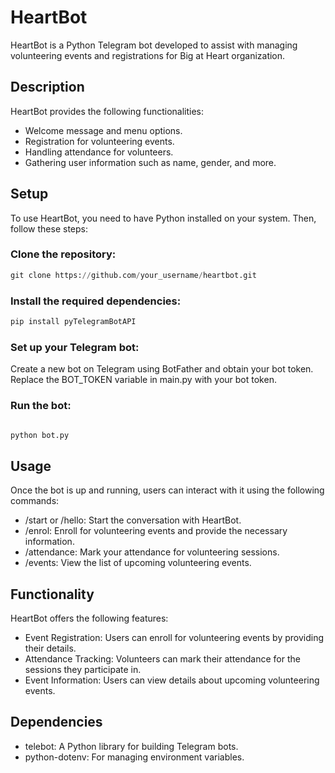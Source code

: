 # HeartBot
HeartBot is a Python Telegram bot developed to assist with managing volunteering events and registrations for Big at Heart organization.

## Description
HeartBot provides the following functionalities:

* Welcome message and menu options.
* Registration for volunteering events.
* Handling attendance for volunteers.
* Gathering user information such as name, gender, and more.

## Setup
To use HeartBot, you need to have Python installed on your system. Then, follow these steps:

### Clone the repository:

```python
git clone https://github.com/your_username/heartbot.git
```

### Install the required dependencies:

```python
pip install pyTelegramBotAPI
```

### Set up your Telegram bot:

Create a new bot on Telegram using BotFather and obtain your bot token.
Replace the BOT_TOKEN variable in main.py with your bot token.

### Run the bot:

```python

python bot.py
```

## Usage

Once the bot is up and running, users can interact with it using the following commands:

- /start or /hello: Start the conversation with HeartBot.
- /enrol: Enroll for volunteering events and provide the necessary information.
- /attendance: Mark your attendance for volunteering sessions.
- /events: View the list of upcoming volunteering events.

## Functionality
HeartBot offers the following features:

- Event Registration: Users can enroll for volunteering events by providing their details.
- Attendance Tracking: Volunteers can mark their attendance for the sessions they participate in.
- Event Information: Users can view details about upcoming volunteering events.

## Dependencies
- telebot: A Python library for building Telegram bots.
- python-dotenv: For managing environment variables.
